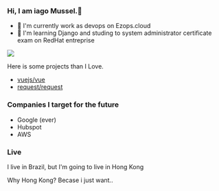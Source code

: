 ### Hi, I am iago Mussel.👋
- 🔭 I'm currently work as devops on Ezops.cloud
- 🌱 I'm learning Django and studing to system administrator certificate exam on RedHat entreprise 


<img src="https://gidigi.com/cdn/love.gif">
<p> Here is some projects than I Love.</p>

- [vuejs/vue](https://github.com/vuejs/vue)
- [request/request](https://github.com/request/request) 



### Companies I target for the future

- Google (ever)
- Hubspot
- AWS


###  Live

I live in Brazil, but I'm going to live in Hong Kong

Why Hong Kong? Becase i just want..
